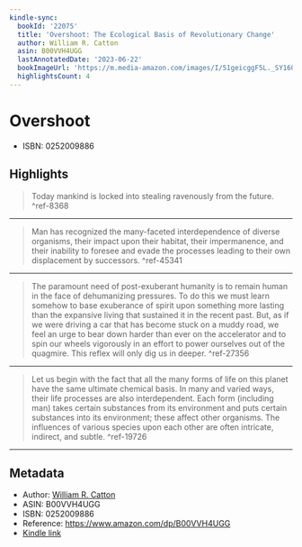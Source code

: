 ```yaml
---
kindle-sync:
  bookId: '22075'
  title: 'Overshoot: The Ecological Basis of Revolutionary Change'
  author: William R. Catton
  asin: B00VVH4UGG
  lastAnnotatedDate: '2023-06-22'
  bookImageUrl: 'https://m.media-amazon.com/images/I/51geicggF5L._SY160.jpg'
  highlightsCount: 4
---
```

# Overshoot

* ISBN: 0252009886

## Highlights
> Today mankind is locked into stealing ravenously from the future. ^ref-8368

---
> Man has recognized the many-faceted interdependence of diverse organisms, their impact upon their habitat, their impermanence, and their inability to foresee and evade the processes leading to their own displacement by successors. ^ref-45341

---
> The paramount need of post-exuberant humanity is to remain human in the face of dehumanizing pressures. To do this we must learn somehow to base exuberance of spirit upon something more lasting than the expansive living that sustained it in the recent past. But, as if we were driving a car that has become stuck on a muddy road, we feel an urge to bear down harder than ever on the accelerator and to spin our wheels vigorously in an effort to power ourselves out of the quagmire. This reflex will only dig us in deeper. ^ref-27356

---
> Let us begin with the fact that all the many forms of life on this planet have the same ultimate chemical basis. In many and varied ways, their life processes are also interdependent. Each form (including man) takes certain substances from its environment and puts certain substances into its environment; these affect other organisms. The influences of various species upon each other are often intricate, indirect, and subtle. ^ref-19726

---

## Metadata
* Author: [William R. Catton](https://www.amazon.comundefined)
* ASIN: B00VVH4UGG
* ISBN: 0252009886
* Reference: https://www.amazon.com/dp/B00VVH4UGG
* [Kindle link](kindle://book?action=open&asin=B00VVH4UGG)
